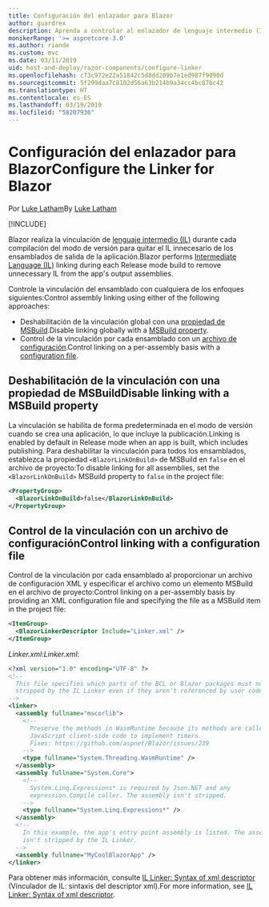 ```yaml
---
title: Configuración del enlazador para Blazor
author: guardrex
description: Aprenda a controlar al enlazador de lenguaje intermedio (IL) al crear una aplicación Blazor.
monikerRange: '>= aspnetcore-3.0'
ms.author: riande
ms.custom: mvc
ms.date: 03/11/2019
uid: host-and-deploy/razor-components/configure-linker
ms.openlocfilehash: c73c972e22a51842c5d8dd209b7e1ed987f9090d
ms.sourcegitcommit: 5f299daa7c8102d56a63b214b9a34cc4bc87bc42
ms.translationtype: HT
ms.contentlocale: es-ES
ms.lasthandoff: 03/19/2019
ms.locfileid: "58207936"
---
```

# <a name="configure-the-linker-for-blazor"></a><span data-ttu-id="65332-103">Configuración del enlazador para Blazor</span><span class="sxs-lookup"><span data-stu-id="65332-103">Configure the Linker for Blazor</span></span>

<span data-ttu-id="65332-104">Por [Luke Latham](https://github.com/guardrex)</span><span class="sxs-lookup"><span data-stu-id="65332-104">By [Luke Latham](https://github.com/guardrex)</span></span>

[!INCLUDE[](~/includes/razor-components-preview-notice.md)]

<span data-ttu-id="65332-105">Blazor realiza la vinculación de [lenguaje intermedio (IL)](/dotnet/standard/managed-code#intermediate-language--execution) durante cada compilación del modo de versión para quitar el IL innecesario de los ensamblados de salida de la aplicación.</span><span class="sxs-lookup"><span data-stu-id="65332-105">Blazor performs [Intermediate Language (IL)](/dotnet/standard/managed-code#intermediate-language--execution) linking during each Release mode build to remove unnecessary IL from the app's output assemblies.</span></span>

<span data-ttu-id="65332-106">Controle la vinculación del ensamblado con cualquiera de los enfoques siguientes:</span><span class="sxs-lookup"><span data-stu-id="65332-106">Control assembly linking using either of the following approaches:</span></span>

* <span data-ttu-id="65332-107">Deshabilitación de la vinculación global con una [propiedad de MSBuild](#disable-linking-with-a-msbuild-property).</span><span class="sxs-lookup"><span data-stu-id="65332-107">Disable linking globally with a [MSBuild property](#disable-linking-with-a-msbuild-property).</span></span>
* <span data-ttu-id="65332-108">Control de la vinculación por cada ensamblado con un [archivo de configuración](#control-linking-with-a-configuration-file).</span><span class="sxs-lookup"><span data-stu-id="65332-108">Control linking on a per-assembly basis with a [configuration file](#control-linking-with-a-configuration-file).</span></span>

## <a name="disable-linking-with-a-msbuild-property"></a><span data-ttu-id="65332-109">Deshabilitación de la vinculación con una propiedad de MSBuild</span><span class="sxs-lookup"><span data-stu-id="65332-109">Disable linking with a MSBuild property</span></span>

<span data-ttu-id="65332-110">La vinculación se habilita de forma predeterminada en el modo de versión cuando se crea una aplicación, lo que incluye la publicación.</span><span class="sxs-lookup"><span data-stu-id="65332-110">Linking is enabled by default in Release mode when an app is built, which includes publishing.</span></span> <span data-ttu-id="65332-111">Para deshabilitar la vinculación para todos los ensamblados, establezca la propiedad `<BlazorLinkOnBuild>` de MSBuild en `false` en el archivo de proyecto:</span><span class="sxs-lookup"><span data-stu-id="65332-111">To disable linking for all assemblies, set the `<BlazorLinkOnBuild>` MSBuild property to `false` in the project file:</span></span>

```xml
<PropertyGroup>
  <BlazorLinkOnBuild>false</BlazorLinkOnBuild>
</PropertyGroup>
```

## <a name="control-linking-with-a-configuration-file"></a><span data-ttu-id="65332-112">Control de la vinculación con un archivo de configuración</span><span class="sxs-lookup"><span data-stu-id="65332-112">Control linking with a configuration file</span></span>

<span data-ttu-id="65332-113">Control de la vinculación por cada ensamblado al proporcionar un archivo de configuración XML y especificar el archivo como un elemento MSBuild en el archivo de proyecto:</span><span class="sxs-lookup"><span data-stu-id="65332-113">Control linking on a per-assembly basis by providing an XML configuration file and specifying the file as a MSBuild item in the project file:</span></span>

```xml
<ItemGroup>
  <BlazorLinkerDescriptor Include="Linker.xml" />
</ItemGroup>
```

<span data-ttu-id="65332-114">*Linker.xml*:</span><span class="sxs-lookup"><span data-stu-id="65332-114">*Linker.xml*:</span></span>

```xml
<?xml version="1.0" encoding="UTF-8" ?>
<!--
  This file specifies which parts of the BCL or Blazor packages must not be
  stripped by the IL Linker even if they aren't referenced by user code.
-->
<linker>
  <assembly fullname="mscorlib">
    <!--
      Preserve the methods in WasmRuntime because its methods are called by 
      JavaScript client-side code to implement timers.
      Fixes: https://github.com/aspnet/Blazor/issues/239
    -->
    <type fullname="System.Threading.WasmRuntime" />
  </assembly>
  <assembly fullname="System.Core">
    <!--
      System.Linq.Expressions* is required by Json.NET and any 
      expression.Compile caller. The assembly isn't stripped.
    -->
    <type fullname="System.Linq.Expressions*" />
  </assembly>
  <!--
    In this example, the app's entry point assembly is listed. The assembly
    isn't stripped by the IL Linker.
  -->
  <assembly fullname="MyCoolBlazorApp" />
</linker>
```

<span data-ttu-id="65332-115">Para obtener más información, consulte [IL Linker: Syntax of xml descriptor](https://github.com/mono/linker/blob/master/src/linker/README.md#syntax-of-xml-descriptor) (Vinculador de IL: sintaxis del descriptor xml).</span><span class="sxs-lookup"><span data-stu-id="65332-115">For more information, see [IL Linker: Syntax of xml descriptor](https://github.com/mono/linker/blob/master/src/linker/README.md#syntax-of-xml-descriptor).</span></span>
